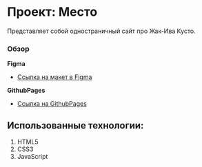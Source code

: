 # Проект: Место
Представляет собой одностраничный сайт про Жак-Ива Кусто.

### Обзор
**Figma**

* [Ссылка на макет в Figma](https://www.figma.com/file/2cn9N9jSkmxD84oJik7xL7/JavaScript.-Sprint-4?node-id=0%3A1)

**GithubPages**
* [Ссылка на GithubPages](https://kostyashvetss.github.io/mesto/)

## Использованные технологии:
1. HTML5
2. CSS3
3. JavaScript
